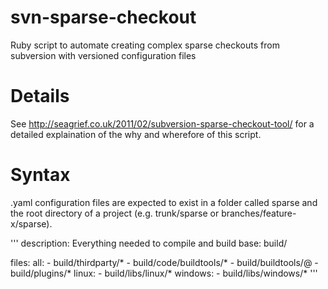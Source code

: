 svn-sparse-checkout
===================

Ruby script to automate creating complex sparse checkouts from subversion with versioned configuration files

Details
=======

See http://seagrief.co.uk/2011/02/subversion-sparse-checkout-tool/ for a detailed explaination of the why and wherefore of this script.

Syntax
======

.yaml configuration files are expected to exist in a folder called sparse and the root directory of a project (e.g. trunk/sparse or branches/feature-x/sparse).

'''
 description: Everything needed to compile and build
 base: build/
 
 files:
     all:
         - build/thirdparty/*
         - build/code/buildtools/*
         - build/buildtools/@
         - build/plugins/*
     linux:
         - build/libs/linux/*
     windows:
         - build/libs/windows/*
'''
